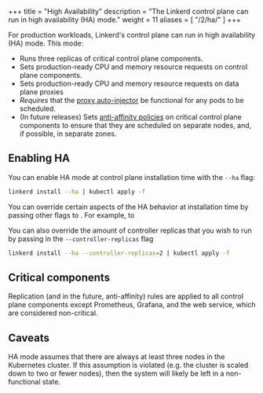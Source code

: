 +++
title = "High Availability"
description = "The Linkerd control plane can run in high availability (HA) mode."
weight = 11
aliases = [
  "/2/ha/"
]
+++

For production workloads, Linkerd's control plane can run in high availability
(HA) mode. This mode:

* Runs three replicas of critical control plane components.
* Sets production-ready CPU and memory resource requests on control plane
  components.
* Sets production-ready CPU and memory resource requests on data plane proxies
* *Requires* that the [proxy auto-injector](/2/features/proxy-injection/) be
  functional for any pods to be scheduled.
* (In future releases) Sets [anti-affinity
  policies](https://kubernetes.io/docs/concepts/configuration/assign-pod-node/#affinity-and-anti-affinity)
  on critical control plane components to ensure that they are scheduled on separate
  nodes, and, if possible, in separate zones.

## Enabling HA

You can enable HA mode at control plane installation time with the `--ha` flag:

```bash
linkerd install --ha | kubectl apply -f
```

You can override certain aspects of the HA behavior at installation time by passing
other flags to 
. For example,
to 

You can also override the amount of controller replicas that you wish to run by
passing in the `--controller-replicas` flag

```bash
linkerd install --ha --controller-replicas=2 | kubectl apply -f
```

## Critical components

Replication (and in the future, anti-affinity) rules are applied to all control
plane components except Prometheus, Grafana, and the web service, which are
considered non-critical.

## Caveats

HA mode assumes that there are always at least three nodes in the Kubernetes
cluster. If this assumption is violated (e.g. the cluster is scaled down to two
or fewer nodes), then the system will likely be left in a non-functional state.

